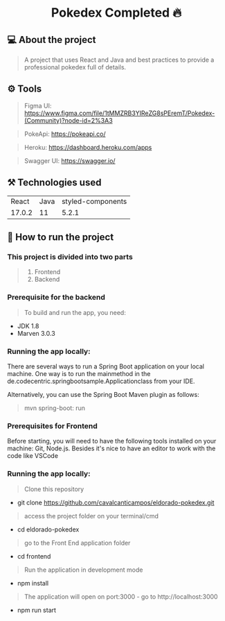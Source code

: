 <div align="center">

 # Pokedex Completed 🔥
  
</div>




## 💻 About the project

> A project that uses React and Java and best practices to provide a professional pokedex full of details.

## ⚙️ Tools

 
 > Figma UI: https://www.figma.com/file/1tMMZRB3YIReZG8sPEremT/Pokedex-(Community)?node-id=2%3A3
 
 > PokeApi: https://pokeapi.co/
 
 > Heroku: https://dashboard.heroku.com/apps
 
 > Swagger UI: https://swagger.io/

## ⚒️ Technologies used

<table>
  
  <tr>
    <td> React</td>
      <td> Java</td>
    <td>styled-components</td>
  </tr>
  <tr>
    <td>17.0.2</td>
     <td>11</td>
    <td>5.2.1</td>
    </tr>
  </table>
  
 
  
 ## 🚀 How to run the project
 
 ### This project is divided into two parts
 
   > 1. Frontend
   > 2. Backend

### Prerequisite for the backend

> To build and run the app, you need:
 
   * JDK 1.8
   * Marven 3.0.3
   
### Running the app locally:
  
  There are several ways to run a Spring Boot application on your local machine. One way is to run the mainmethod in the de.codecentric.springbootsample.Applicationclass from your IDE.

Alternatively, you can use the Spring Boot Maven plugin as follows:

  > mvn spring-boot: run

### Prerequisites for Frontend

Before starting, you will need to have the following tools installed on your machine: Git, Node.js. Besides it's nice to have an editor to work with the code like VSCode

 ### Running the app locally:

 > Clone this repository
 
 * git clone https://github.com/cavalcanticampos/eldorado-pokedex.git
  
 > access the project folder on your terminal/cmd
 * cd eldorado-pokedex 

  > go to the Front End application folder
 * cd  frontend

> Run the application in development mode
 * npm install


> The application will open on port:3000 - go to http://localhost:3000
 * npm run start
